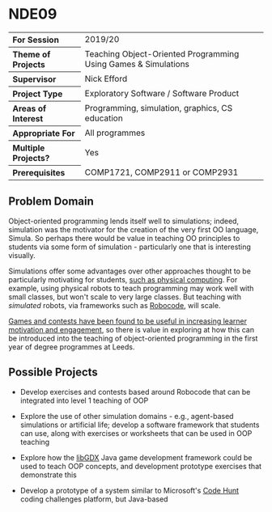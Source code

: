 # NDE09

<table>
<tr>
<th align="left">For Session</th>
<td>2019/20</td>
</tr>
<tr>
<th align="left">Theme of Projects</th>
<td>Teaching Object-Oriented Programming Using Games & Simulations</td>
</tr>
<tr>
<th align="left">Supervisor</th>
<td>Nick Efford</td>
</tr>
<tr>
<th align="left">Project Type</th>
<td>Exploratory Software / Software Product</td>
</tr>
<tr>
<th align="left">Areas of Interest</th>
<td>Programming, simulation, graphics, CS education</td>
</tr>
<tr>
<th align="left">Appropriate For</th>
<td>All programmes</td>
</tr>
<tr>
<th align="left">Multiple Projects?</th>
<td>Yes</td>
</tr>
<tr>
<th align="left">Prerequisites</th>
<td>COMP1721, COMP2911 or COMP2931</td>
</tr>
</table>

## Problem Domain

Object-oriented programming lends itself well to simulations; indeed,
simulation was the motivator for the creation of the very first OO language,
Simula.  So perhaps there would be value in teaching OO principles to
students via some form of simulation - particularly one that is interesting
visually.

Simulations offer some advantages over other approaches thought to be
particularly motivating for students,
[such as physical computing](https://ieeexplore.ieee.org/document/7044153/).
For example, using physical robots to teach programming may work well with
small classes, but won't scale to very large classes.  But teaching with
*simulated* robots, via frameworks such as
[Robocode](http://robocode.sourceforge.net/), will scale.

[Games and contests have been found to be useful in increasing learner
motivation and engagement](https://ioinformatics.org/journal/v10_2016_39_60.pdf),
so there is value in exploring at how this can be introduced into the teaching
of object-oriented programming in the first year of degree programmes at Leeds.

## Possible Projects

* Develop exercises and contests based around Robocode that can be
  integrated into level 1 teaching of OOP

* Explore the use of other simulation domains - e.g., agent-based simulations
  or artificial life; develop a software framework that students can use,
  along with exercises or worksheets that can be used in OOP teaching

* Explore how the [libGDX](https://libgdx.badlogicgames.com/) Java game
  development framework could be used to teach OOP concepts, and development
  prototype exercises that demonstrate this

* Develop a prototype of a system similar to Microsoft's
  [Code Hunt](https://www.microsoft.com/en-us/research/project/code-hunt/)
  coding challenges platform, but Java-based
